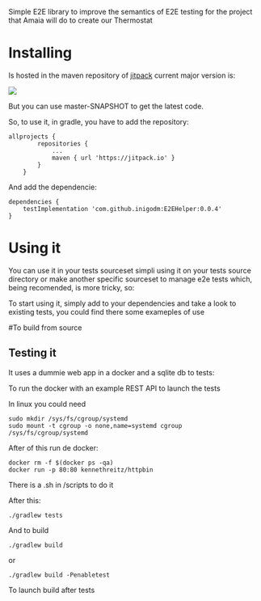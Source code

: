 Simple E2E library to improve the semantics of E2E testing for the project that Amaia will do to  create our Thermostat

# Installing 

Is hosted in the maven repository of [jitpack](https://jitpack.io) current major version is:

[![](https://jitpack.io/v/inigodm/E2EHelper.svg)](https://jitpack.io/#inigodm/E2EHelper)

But you can use master-SNAPSHOT to get the latest code.

So, to use it, in gradle, you have to add the repository:

```
allprojects {
        repositories {
            ...
            maven { url 'https://jitpack.io' }
        }
    }
```

And add the dependencie:

```
dependencies {
    testImplementation 'com.github.inigodm:E2EHelper:0.0.4'
}
```

# Using it

You can use it in your tests sourceset simpli using it on your tests source directory or make another specific sourceset to  manage e2e tests which, being recomended, is more tricky, so:

To start using it, simply add to your dependencies and take a look to existing tests, you could find there some exameples of use

#To build from source

## Testing it

It uses a dummie web app in a docker and a sqlite db to tests:

To run the docker with an example REST API to launch the tests

In linux you could need

```
sudo mkdir /sys/fs/cgroup/systemd
sudo mount -t cgroup -o none,name=systemd cgroup /sys/fs/cgroup/systemd
```

After of this run de docker:

```
docker rm -f $(docker ps -qa)
docker run -p 80:80 kennethreitz/httpbin
```

There is a .sh in /scripts to do it

After this: 

```./gradlew tests```

And to build

```./gradlew build```

or

```./gradlew build -Penabletest```

To launch build after tests
